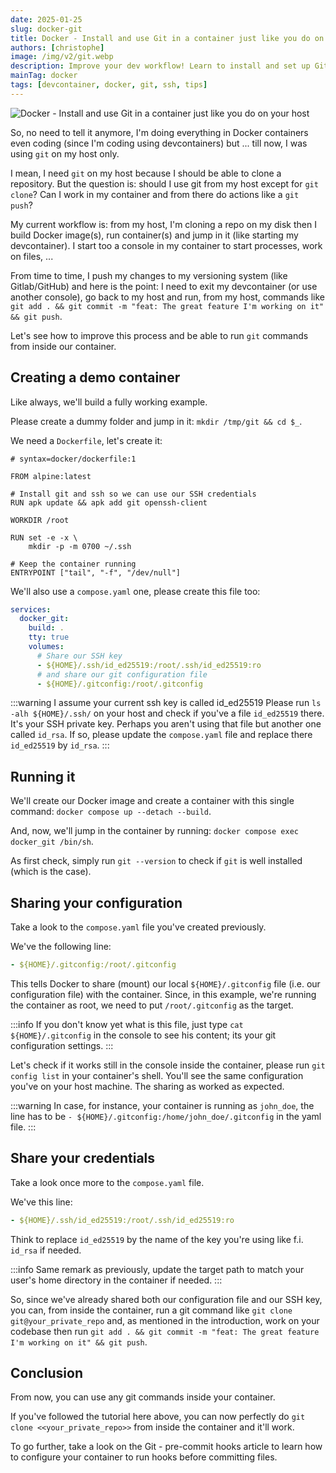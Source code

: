 ```yaml
---
date: 2025-01-25
slug: docker-git
title: Docker - Install and use Git in a container just like you do on your host
authors: [christophe]
image: /img/v2/git.webp
description: Improve your dev workflow! Learn to install and set up Git inside your Docker container by sharing your host's configuration and SSH key, allowing you to run all Git commands without exiting the container.
mainTag: docker
tags: [devcontainer, docker, git, ssh, tips]
---
```

![Docker - Install and use Git in a container just like you do on your host](/img/v2/git.webp)

So, no need to tell it anymore, I'm doing everything in Docker containers even coding (since I'm coding using devcontainers) but ... till now, I was using `git` on my host only.

I mean, I need `git` on my host because I should be able to clone a repository. But the question is: should I use git from my host except for `git clone`? Can I work in my container and from there do actions like a `git push`?

My current workflow is: from my host, I'm cloning a repo on my disk then I build Docker image(s), run container(s) and jump in it (like starting my devcontainer). I start too a console in my container to start processes, work on files, ...

From time to time, I push my changes to my versioning system (like Gitlab/GitHub) and here is the point: I need to exit my devcontainer (or use another console), go back to my host and run, from my host, commands like `git add . && git commit -m "feat: The great feature I'm working on it" && git push`.

Let's see how to improve this process and be able to run `git` commands from inside our container.

<!-- truncate -->

## Creating a demo container

Like always, we'll build a fully working example.

Please create a dummy folder and jump in it: `mkdir /tmp/git && cd $_`.

We need a `Dockerfile`, let's create it:

<Snippet filename="Dockerfile">

```docker
# syntax=docker/dockerfile:1

FROM alpine:latest

# Install git and ssh so we can use our SSH credentials
RUN apk update && apk add git openssh-client

WORKDIR /root

RUN set -e -x \
    mkdir -p -m 0700 ~/.ssh

# Keep the container running
ENTRYPOINT ["tail", "-f", "/dev/null"]
```

</Snippet>

We'll also use a `compose.yaml` one, please create this file too:

<Snippet filename="compose.yaml">

```yaml
services:
  docker_git:
    build: .
    tty: true
    volumes:
      # Share our SSH key
      - ${HOME}/.ssh/id_ed25519:/root/.ssh/id_ed25519:ro
      # and share our git configuration file
      - ${HOME}/.gitconfig:/root/.gitconfig
```

</Snippet>

:::warning I assume your current ssh key is called id_ed25519
Please run `ls -alh ${HOME}/.ssh/` on your host and check if you've a file `id_ed25519` there. It's your SSH private key. Perhaps you aren't using that file but another one called `id_rsa`. If so, please update the `compose.yaml` file and replace there `id_ed25519` by `id_rsa`.
:::

## Running it

We'll create our Docker image and create a container with this single command: `docker compose up --detach --build`.

And, now, we'll jump in the container by running: `docker compose exec docker_git /bin/sh`.

As first check, simply run `git --version` to check if `git` is well installed (which is the case).

## Sharing your configuration

Take a look to the `compose.yaml` file you've created previously.

We've the following line:

```yaml
- ${HOME}/.gitconfig:/root/.gitconfig
```

This tells Docker to share (mount) our local `${HOME}/.gitconfig` file (i.e. our configuration file) with the container. Since, in this example, we're running the container as root, we need to put `/root/.gitconfig` as the target.

:::info
If you don't know yet what is this file, just type `cat ${HOME}/.gitconfig` in the console to see his content; its your git configuration settings.
:::


Let's check if it works still in the console inside the container, please run `git config list` in your container's shell. You'll see the same configuration you've on your host machine. The sharing as worked as expected.

:::warning
In case, for instance, your container is running as `john_doe`, the line has to be `- ${HOME}/.gitconfig:/home/john_doe/.gitconfig` in the yaml file.
:::


## Share your credentials

Take a look once more to the `compose.yaml` file.

We've this line:

```yaml
- ${HOME}/.ssh/id_ed25519:/root/.ssh/id_ed25519:ro
```

Think to replace `id_ed25519` by the name of the key you're using like f.i. `id_rsa` if needed.

:::info
Same remark as previously, update the target path to match your user's home directory in the container if needed.
:::

So, since we've already shared both our configuration file and our SSH key, you can, from inside the container, run a git command like `git clone git@your_private_repo` and, as mentioned in the introduction, work on your codebase then run `git add . && git commit -m "feat: The great feature I'm working on it" && git push`.

## Conclusion

From now, you can use any git commands inside your container.

If you've followed the tutorial here above, you can now perfectly do `git clone <<your_private_repo>>` from inside the container and it'll work.

To go further, take a look on the <Link to="/blog/git-precommit">Git - pre-commit hooks</Link> article to learn how to configure your container to run hooks before committing files.
